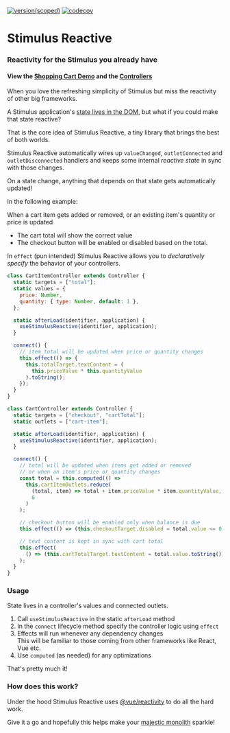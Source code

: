 [![version(scoped)](https://img.shields.io/npm/v/stimulus-reactive.svg)](https://www.npmjs.com/package/stimulus-reactive)
[![codecov](https://codecov.io/gh/ajaishankar/stimulus-reactive/graph/badge.svg?token=LJIR8JVZAN)](https://codecov.io/gh/ajaishankar/stimulus-reactive)

# Stimulus Reactive

### Reactivity for the Stimulus you already have

#### View the [Shopping Cart Demo](https://ajaishankar.github.io/stimulus-reactive/) and the [Controllers](https://github.com/ajaishankar/stimulus-reactive/blob/main/docs/)

When you love the refreshing simplicity of Stimulus but miss the reactivity of other big frameworks.

A Stimulus application's [state lives in the DOM](https://stimulus.hotwired.dev/handbook/managing-state), but what if you could make that state reactive?

That is the core idea of Stimulus Reactive, a tiny library that brings the best of both worlds.

Stimulus Reactive automatically wires up `valueChanged`, `outletConnected` and `outletDisconnected` handlers and keeps some internal *reactive state* in sync with those changes.

On a state change, anything that depends on that state gets automatically updated!

In the following example:

When a cart item gets added or removed, or an existing item's quantity or price is updated
- The cart total will show the correct value
- The checkout button will be enabled or disabled based on the total.

In `effect` (pun intended) Stimulus Reactive allows you to *declaratively specify* the behavior of your controllers.

```js
class CartItemController extends Controller {
  static targets = ["total"];
  static values = {
    price: Number,
    quantity: { type: Number, default: 1 },
  };

  static afterLoad(identifier, application) {
    useStimulusReactive(identifier, application);
  }

  connect() {
    // item total will be updated when price or quantity changes
    this.effect(() => {
      this.totalTarget.textContent = (
        this.priceValue * this.quantityValue
      ).toString();
    });
  }
}

class CartController extends Controller {
  static targets = ["checkout", "cartTotal"];
  static outlets = ["cart-item"];

  static afterLoad(identifier, application) {
    useStimulusReactive(identifier, application);
  }

  connect() {
    // total will be updated when items get added or removed
    // or when an item's price or quantity changes
    const total = this.computed(() =>
      this.cartItemOutlets.reduce(
        (total, item) => total + item.priceValue * item.quantityValue,
        0
      )
    );

    // checkout button will be enabled only when balance is due
    this.effect(() => (this.checkoutTarget.disabled = total.value <= 0));

    // text content is kept in sync with cart total
    this.effect(
      () => (this.cartTotalTarget.textContent = total.value.toString())
    );
  }
}
```

### Usage

State lives in a controller's values and connected outlets.

1. Call `useStimulusReactive` in the static `afterLoad` method
2. In the `connect` lifecycle method specify the controller logic using `effect`
3. Effects will run whenever any dependency changes  
   This will be familiar to those coming from other frameworks like React, Vue etc.
4. Use `computed` (as needed) for any optimizations

That's pretty much it!

### How does this work?

Under the hood Stimulus Reactive uses [@vue/reactivity](https://github.com/vuejs/core/tree/main/packages/reactivity) to do all the hard work.

Give it a go and hopefully this helps make your [majestic monolith](https://m.signalvnoise.com/the-majestic-monolith-29166d022228) sparkle!